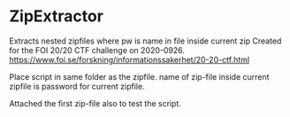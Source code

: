 # ZipExtractor
 Extracts nested zipfiles where pw is name in file inside current zip
Created for the FOI 20/20 CTF challenge on 2020-0926.
https://www.foi.se/forskning/informationssakerhet/20-20-ctf.html

Place script in same folder as the zipfile.
name of zip-file inside current zipfile is password for current zipfile.

Attached the first zip-file also to test the script.
